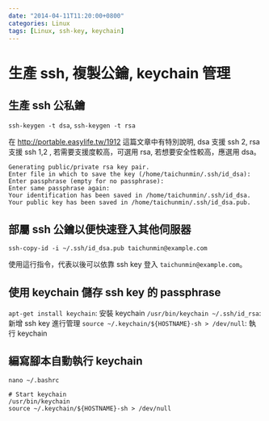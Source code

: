 ```yaml
---
date: "2014-04-11T11:20:00+0800"
categories: Linux
tags: [Linux, ssh-key, keychain]
---
```

# 生產 ssh, 複製公鑰, keychain 管理

## 生產 ssh 公私鑰

`ssh-keygen -t dsa`, `ssh-keygen -t rsa`

在 <http://portable.easylife.tw/1912> 這篇文章中有特別說明, dsa 支援 ssh 2, rsa 支援 ssh 1,2 , 若需要支援度較高，可選用 rsa, 若想要安全性較高，應選用 dsa。

```
Generating public/private rsa key pair.
Enter file in which to save the key (/home/taichunmin/.ssh/id_dsa):
Enter passphrase (empty for no passphrase):
Enter same passphrase again:
Your identification has been saved in /home/taichunmin/.ssh/id_dsa.
Your public key has been saved in /home/taichunmin/.ssh/id_dsa.pub.
```

## 部屬 ssh 公鑰以便快速登入其他伺服器

`ssh-copy-id -i ~/.ssh/id_dsa.pub taichunmin@example.com`

使用這行指令，代表以後可以依靠 ssh key 登入 `taichunmin@example.com`。

## 使用 keychain 儲存 ssh key 的 passphrase

`apt-get install keychain`: 安裝 keychain
`/usr/bin/keychain ~/.ssh/id_rsa`: 新增 ssh key 進行管理
`source ~/.keychain/${HOSTNAME}-sh > /dev/null`: 執行 keychain

## 編寫腳本自動執行 keychain

`nano ~/.bashrc`

```
# Start keychain
/usr/bin/keychain
source ~/.keychain/${HOSTNAME}-sh > /dev/null
```
